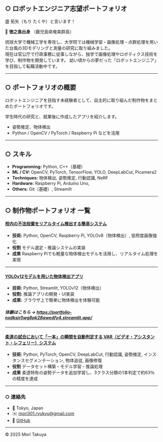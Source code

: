 ## ○ ロボットエンジニア志望ポートフォリオ

盛 拓矢（もり たくや）と言います！

🌴 **徳之島出身** （鹿児島県奄美群島）

琉球大学で機械工学を専攻し、大学院では機械学習・画像処理・点群処理を用いた台風の3Dモデリングと測量の研究に取り組みました。  
現在は官公庁で行政事務に従事しながら、独学で画像処理やロボティクス技術を学び、制作物を開発しています。
幼い頃からの夢だった「ロボットエンジニア」を目指して転職活動中です。  

---

## ○ ポートフォリオの概要
ロボットエンジニアを目指す未経験者として、自主的に取り組んだ制作物をまとめたポートフォリオです。  

学生時代の研究と、就業後に作成したアプリを紹介します。
- 姿勢推定、物体検出
- Python / OpenCV / PyTorch / Raspberry Pi などを活用

---

## ○ スキル
- **Programming:** Python, C++（基礎）
- **ML / CV:** OpenCV, PyTorch, TensorFlow, YOLO, DeepLabCut, Picamera2
- **Techniques:** 物体検出, 姿勢推定, 行動認識, NeRF
- **Hardware:** Raspberry Pi, Arduino Uno, 
- **Others:** Git（基礎）, Streamlit

---

## ○ 制作物ポートフォリオ 一覧
#### [校内の不法投棄をリアルタイム検出する簡易システム](https://github.com/molly6052/portfolio/tree/c41c3da2d6d242c6309d120489f3fa30410c3ed6/CampusDumpDetection)
- **技術:** Python, OpenCV, Raspberry Pi, YOLOv8（物体検出）, 低照度画像強化
- **役割** モデル選定・推論システムの実装
- **成果** Raspberry Piでも軽量な物体検出モデルを活用し、リアルタイム処理を実現
  
---

#### [YOLOv12モデルを用いた物体検出アプリ](https://github.com/molly6052/portfolio/tree/c41c3da2d6d242c6309d120489f3fa30410c3ed6/ObjectDetectionApp)
- **技術:** Python, Streamlit, YOLOv12（物体検出）
- **役割:** 推論アプリの開発・UI実装
- **成果:** ブラウザ上で簡単に物体検出を体験可能

##### 体験はこちら → https://portfolio-nxdksjr5wg8pk28awedfy4.streamlit.app/
---

#### [柔道の試合において「一本」の瞬間を自動判定する VAR（ビデオ・アシスタント・レフェリー）システム](https://github.com/molly6052/portfolio/tree/c41c3da2d6d242c6309d120489f3fa30410c3ed6/SportsDSofJSS)
- **技術:** Python, PyTorch, OpenCV, DeepLabCut, 行動認識, 姿勢推定, インスタンスセグメンテーション, 物体追従, 画像修復
- **役割** データセット構築・モデル学習・推論処理
- **成果** 柔道特有の姿勢データを追加学習し、3クラス分類の1本判定で約63％の精度を達成

---

### ○ 連絡先
- 📍 Tokyo, Japan  
- ✉️ mori301.ryukyu@gmail.com  
- 📝 [GitHub](https://github.com/molly6052)

---

© 2025 Mori Takuya
